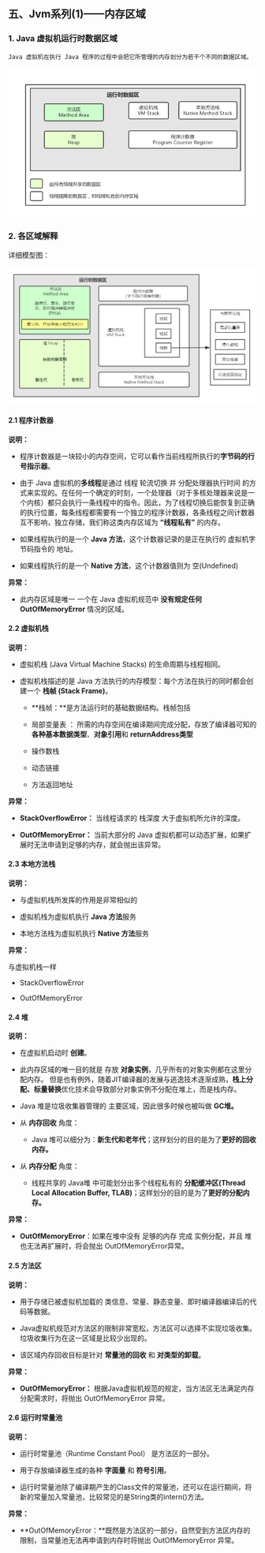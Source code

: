 ## 五、Jvm系列(1)——内存区域



### 1. Java 虚拟机运行时数据区域

	Java 虚拟机在执行 Java 程序的过程中会把它所管理的内存划分为若干个不同的数据区域。



![Java虚拟机运行时数据区域](img\Java虚拟机运行时数据区.png)





### 2. 各区域解释



详细模型图：

![Java虚拟机内存模型](img\Java虚拟机内存模型.png)



#### 2.1 程序计数器

**说明：**



- 程序计数器是一块较小的内存空间，它可以看作当前线程所执行的**字节码的行号指示器**。

- 由于 Java 虚拟机的**多线程**是通过 线程 轮流切换 并 分配处理器执行时间 的方式来实现的。在任何一个确定的时刻，一个处理器（对于多核处理器来说是一个内核）都只会执行一条线程中的指令。因此，为了线程切换后能恢复到正确的执行位置，每条线程都需要有一个独立的程序计数器，各条线程之间计数器互不影响，独立存储，我们称这类内存区域为 **“线程私有”** 的内存。

- 如果线程执行的是一个 **Java 方法**，这个计数器记录的是正在执行的 虚拟机字节码指令的 地址。

- 如果线程执行的是一个 **Native 方法**，这个计数器值则为 空(Undefined)



**异常：**



- 此内存区域是唯一 一个在 Java 虚拟机规范中 **没有规定任何 OutOfMemoryError** 情况的区域。





#### 2.2 虚拟机栈

**说明：**



- 虚拟机栈 (Java Virtual Machine Stacks) 的生命周期与线程相同。

- 虚拟机栈描述的是 Java 方法执行的内存模型：每个方法在执行的同时都会创建一个 **栈帧 (Stack Frame)**。

	- **栈帧：**是方法运行时的基础数据结构。栈帧包括

	- 局部变量表 ： 所需的内存空间在编译期间完成分配，存放了编译器可知的**各种基本数据类型**、**对象引用**和 **returnAddress类型**

	- 操作数栈

	- 动态链接

	- 方法返回地址



**异常：**



- **StackOverflowError：** 当线程请求的 栈深度 大于虚拟机所允许的深度。

- **OutOfMemoryError：** 当前大部分的 Java 虚拟机都可以动态扩展，如果扩展时无法申请到足够的内存，就会抛出该异常。





#### 2.3 本地方法栈

**说明：**



- 与虚拟机栈所发挥的作用是非常相似的

- 虚拟机栈为虚拟机执行 **Java 方法**服务

- 本地方法栈为虚拟机执行 **Native 方法**服务



**异常：**



与虚拟机栈一样



- StackOverflowError

- OutOfMemoryError





#### 2.4 堆

**说明：**



- 在虚拟机启动时 **创建**。

- 此内存区域的唯一目的就是 存放 **对象实例**，几乎所有的对象实例都在这里分配内存。 但是也有例外，随着JIT编译器的发展与逃逸技术逐渐成熟，**栈上分配、标量替换**优化技术会导致部分对象实例不分配在堆上，而是栈内存。

- Java 堆是垃圾收集器管理的 主要区域，因此很多时候也被叫做 **GC堆。**





- 从 **内存回收** 角度：

	- Java 堆可以细分为：**新生代和老年代**；这样划分的目的是为了**更好的回收内存。**





- 从 **内存分配** 角度：

	- 线程共享的 Java堆 中可能划分出多个线程私有的 **分配缓冲区(Thread Local Allocation Buffer, TLAB)**；这样划分的目的是为了**更好的分配内存。**



**异常：**



- **OutOfMemoryError**：如果在堆中没有 足够的内存 完成 实例分配，并且 堆 也无法再扩展时，将会抛出 OutOfMemoryError异常。



#### 2.5 方法区

**说明：**



- 用于存储已被虚拟机加载的 类信息、常量、静态变量、即时编译器编译后的代码等数据。

- Java虚拟机规范对方法区的限制非常宽松，方法区可以选择不实现垃圾收集。垃圾收集行为在这一区域是比较少出现的。

- 该区域内存回收目标是针对 **常量池的回收** 和 **对类型的卸载**。



**异常：**



- **OutOfMemoryError：** 根据Java虚拟机规范的规定，当方法区无法满足内存分配需求时，将抛出 OutOfMemoryError 异常。





#### 2.6 运行时常量池

**说明：**



- 运行时常量池（Runtime Constant Pool） 是方法区的一部分。

- 用于存放编译器生成的各种 **字面量** 和 **符号引用**。

- 运行时常量池除了编译期产生的Class文件的常量池，还可以在运行期间，将新的常量加入常量池，比较常见的是String类的intern()方法。



**异常：**



- **OutOfMemoryError：**既然是方法区的一部分，自然受到方法区内存的限制，当常量池无法再申请到内存时将抛出 OutOfMemoryError 异常。





